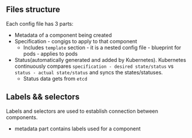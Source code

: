 ## Files structure

Each config file has 3 parts:
- Metadata of a component being created
- Specification - congigs to apply to that component
  - Includes `template` section - it is a nested config file - blueprint for pods - applies to pods
- Status(automatically generated and added by Kubernetes). Kubernetes continuously compares `specification - desired state/status` vs `status - actual state/status` and syncs the states/statuses.
  - Status data gets from `etcd`

## Labels && selectors

Labels and selectors are used to establish connection between components.

- metadata part contains labels used for a component
